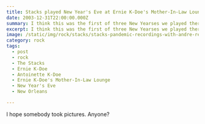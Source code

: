 ```yaml
---
title: Stacks played New Year's Eve at Ernie K-Doe's Mother-In-Law Lounge.
date: 2003-12-31T22:00:00.000Z
summary: I think this was the first of three New Yearses we played there.
excerpt: I think this was the first of three New Yearses we played there.
image: /static/img/rock/stacks/stacks-pandemic-recordings-with-andre-red.jpg
category: rock
tags:
  - post 
  - rock
  - The Stacks
  - Ernie K-Doe
  - Antoinette K-Doe
  - Ernie K-Doe's Mother-In-Law Lounge
  - New Year's Eve
  - New Orleans

---
```


I hope somebody took pictures. Anyone?